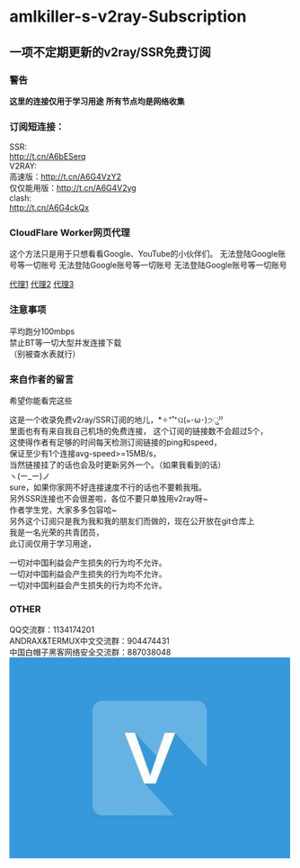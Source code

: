 # amlkiller-s-v2ray-Subscription
## 一项不定期更新的v2ray/SSR免费订阅
### 警告
**这里的连接仅用于学习用途**
**所有节点均是网络收集**
### 订阅短连接：
SSR:  
http://t.cn/A6bESerq  
V2RAY:  
高速版：http://t.cn/A6G4VzY2  
仅仅能用版：http://t.cn/A6G4V2yg  
clash:  
http://t.cn/A6G4ckQx  

### CloudFlare Worker网页代理
这个方法只是用于只想看看Google、YouTube的小伙伴们。
无法登陆Google账号等一切账号
无法登陆Google账号等一切账号
无法登陆Google账号等一切账号

[代理1](https://www.5414.gq/ "代理1") [代理2](https://www.5414.cf/ "代理2") [代理3](https://www.5414.ga/ "代理3")

### 注意事项
平均跑分100mbps  
禁止BT等一切大型并发连接下载  
（别被查水表就行）  
### 来自作者的留言
希望你能看完这些  
  
这是一个收录免费v2ray/SSR订阅的地儿，*✧⁺˚⁺ପ(๑･ω･)੭ु⁾⁾  
里面也有有来自我自己机场的免费连接，
这个订阅的链接数不会超过5个，  
这使得作者有足够的时间每天检测订阅链接的ping和speed，  
保证至少有1个连接avg-speed>=15MB/s，  
当然链接挂了的话也会及时更新另外一个。（如果我看到的话）  
ヽ(ー_ー)ノ  
sure，如果你家网不好连接速度不行的话也不要赖我哦。  
另外SSR连接也不会很差啦，各位不要只单独用v2ray呀~  
作者学生党，大家多多包容哈~  
另外这个订阅只是我为我和我的朋友们而做的，现在公开放在git仓库上  
我是一名光荣的共青团员，  
此订阅仅用于学习用途，  
  
一切对中国利益会产生损失的行为均不允许。  
一切对中国利益会产生损失的行为均不允许。  
一切对中国利益会产生损失的行为均不允许。  
### OTHER
QQ交流群：1134174201  
ANDRAX&TERMUX中文交流群：904474431  
中国白帽子黑客网络安全交流群：887038048   
![VPN](https://github.com/amlkiller/amlkiller-s-v2ray-Subscription/blob/main/VPN.jpg "VPN")
